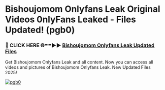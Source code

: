# Bishoujomom Onlyfans Leak Original Videos 0nlyFans Leaked - Files Updated! (pgb0)

<h3>🔴 CLICK HERE 🌐==►► <a href="https://tinyurl.com/2wckxsce" rel="nofollow">Bishoujomom Onlyfans Leak Updated Files</a></h3>

Get Bishoujomom Onlyfans Leak and all content. Now you can access all videos and pictures of Bishoujomom Onlyfans Leak. New Updated Files 2025!

[![pgb0](https://i.imgur.com/AFduVYN.gif)](https://tinyurl.com/2wckxsce)
